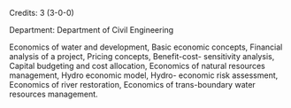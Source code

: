 Credits: 3 (3-0-0)

Department: Department of Civil Engineering

Economics of water and development, Basic economic concepts, Financial analysis of a project, Pricing concepts, Benefit-cost- sensitivity analysis, Capital budgeting and cost allocation, Economics of natural resources management, Hydro economic model, Hydro- economic risk assessment, Economics of river restoration, Economics of trans-boundary water resources management.